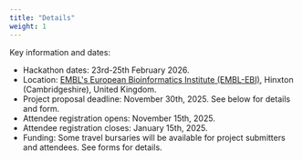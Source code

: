```yaml
---
title: "Details"
weight: 1
---
```


Key information and dates:
- Hackathon dates: 23rd-25th February 2026.
- Location: [EMBL's European Bioinformatics Institute (EMBL-EBI)](https://www.ebi.ac.uk), Hinxton (Cambridgeshire), United Kingdom.
- Project proposal deadline: November 30th, 2025. See below for details and form.
- Attendee registration opens: November 15th, 2025.
- Attendee registration closes: January 15th, 2025.
- Funding: Some travel bursaries will be available for project submitters and attendees. See forms for details. 
